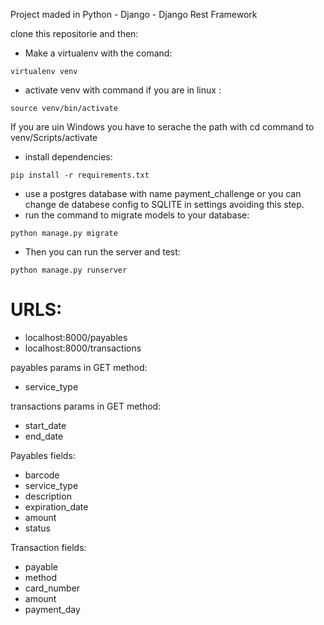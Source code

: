 Project maded in Python - Django - Django Rest Framework

clone this repositorie and then:

- Make a virtualenv with the comand: 
```
virtualenv venv
```
- activate venv with command if you are in linux : 

```
source venv/bin/activate
```
If you are uin Windows you have to serache the path with cd command to venv/Scripts/activate

- install dependencies: 
```
pip install -r requirements.txt
```
- use a postgres database with name payment_challenge or you can change de databese config to SQLITE in settings avoiding this step.
- run the command to migrate models to your database: 
```
python manage.py migrate
```
- Then you can run the server and test:

```
python manage.py runserver
```
# URLS:
- localhost:8000/payables
- localhost:8000/transactions

payables params in GET method:
- service_type

transactions params in GET method:
- start_date
- end_date

Payables fields:
- barcode
- service_type
- description
- expiration_date
- amount
- status

Transaction fields:
- payable
- method
- card_number
- amount
- payment_day

